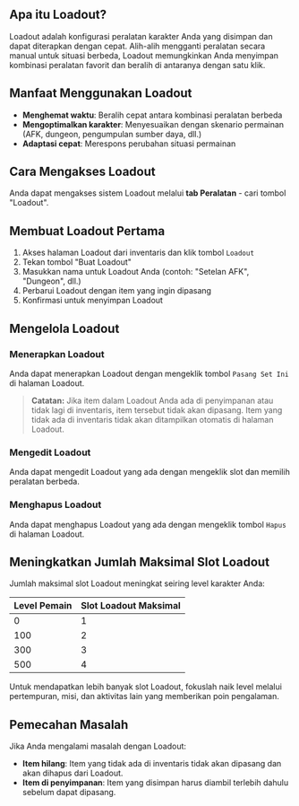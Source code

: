 ## Apa itu Loadout?

Loadout adalah konfigurasi peralatan karakter Anda yang disimpan dan dapat diterapkan dengan cepat. Alih-alih mengganti peralatan secara manual untuk situasi berbeda, Loadout memungkinkan Anda menyimpan kombinasi peralatan favorit dan beralih di antaranya dengan satu klik.

## Manfaat Menggunakan Loadout

-   **Menghemat waktu**: Beralih cepat antara kombinasi peralatan berbeda
-   **Mengoptimalkan karakter**: Menyesuaikan dengan skenario permainan (AFK, dungeon, pengumpulan sumber daya, dll.)
-   **Adaptasi cepat**: Merespons perubahan situasi permainan

## Cara Mengakses Loadout

Anda dapat mengakses sistem Loadout melalui **tab Peralatan** - cari tombol "Loadout".

## Membuat Loadout Pertama

1. Akses halaman Loadout dari inventaris dan klik tombol `Loadout`
2. Tekan tombol "Buat Loadout"
3. Masukkan nama untuk Loadout Anda (contoh: "Setelan AFK", "Dungeon", dll.)
4. Perbarui Loadout dengan item yang ingin dipasang
5. Konfirmasi untuk menyimpan Loadout

## Mengelola Loadout

### Menerapkan Loadout

Anda dapat menerapkan Loadout dengan mengeklik tombol `Pasang Set Ini` di halaman Loadout.

> **Catatan:** Jika item dalam Loadout Anda ada di penyimpanan atau tidak lagi di inventaris, item tersebut tidak akan dipasang. Item yang tidak ada di inventaris tidak akan ditampilkan otomatis di halaman Loadout.

### Mengedit Loadout

Anda dapat mengedit Loadout yang ada dengan mengeklik slot dan memilih peralatan berbeda.

### Menghapus Loadout

Anda dapat menghapus Loadout yang ada dengan mengeklik tombol `Hapus` di halaman Loadout.

## Meningkatkan Jumlah Maksimal Slot Loadout

Jumlah maksimal slot Loadout meningkat seiring level karakter Anda:

| Level Pemain | Slot Loadout Maksimal |
| ------------ | --------------------- |
| 0            | 1                     |
| 100          | 2                     |
| 300          | 3                     |
| 500          | 4                     |

Untuk mendapatkan lebih banyak slot Loadout, fokuslah naik level melalui pertempuran, misi, dan aktivitas lain yang memberikan poin pengalaman.

## Pemecahan Masalah

Jika Anda mengalami masalah dengan Loadout:

-   **Item hilang**: Item yang tidak ada di inventaris tidak akan dipasang dan akan dihapus dari Loadout.
-   **Item di penyimpanan**: Item yang disimpan harus diambil terlebih dahulu sebelum dapat dipasang.
